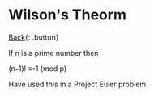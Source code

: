 # Wilson's Theorm

[Back](../../index.md){: .button}

If n is a prime number then 

(n-1)!  ≡-1 (mod p)

Have used this in a Project Euler problem


